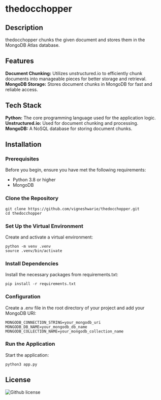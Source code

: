 # thedocchopper

## Description
thedocchopper chunks the given document and stores them in the MongoDB Atlas database.

## Features
**Document Chunking:** Utilizes unstructured.io to efficiently chunk documents into manageable pieces for better storage and retrieval.   
**MongoDB Storage:** Stores document chunks in MongoDB for fast and reliable access.   

## Tech Stack
**Python:** The core programming language used for the application logic.   
**Unstructured.io:** Used for document chunking and processing.   
**MongoDB:** A NoSQL database for storing document chunks.   

## Installation
### Prerequisites
Before you begin, ensure you have met the following requirements:   
- Python 3.8 or higher   
- MongoDB  

### Clone the Repository
```
git clone https://github.com/vigneshwarie/thedocchopper.git
cd thedocchopper
```
### Set Up the Virtual Environment
Create and activate a virtual environment:
```
python -m venv .venv
source .venv/bin/activate
```
### Install Dependencies
Install the necessary packages from requirements.txt:    
```
pip install -r requirements.txt
```
### Configuration
Create a .env file in the root directory of your project and add your MongoDB URI:    
```
MONGODB_CONNECTION_STRING=your_mongodb_uri
MONGODB_DB_NAME=your_mongodb_db_name
MONGODB_COLLECTION_NAME=your_mongodb_collection_name
```
### Run the Application
Start the application:    
```
python3 app.py
```
## License
 ![Github license](https://img.shields.io/badge/license-MIT-blue.svg) 
